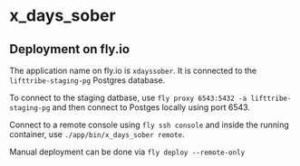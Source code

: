 # x_days_sober

## Deployment on fly.io

The application name on fly.io is `xdayssober`. It is connected to the `lifttribe-staging-pg` Postgres database.

To connect to the staging datbase, use `fly proxy 6543:5432 -a lifttribe-staging-pg` and then connect to Postges locally using port 6543.

Connect to a remote console using `fly ssh console` and inside the running container, use `./app/bin/x_days_sober remote`.

Manual deployment can be done via `fly deploy --remote-only`
